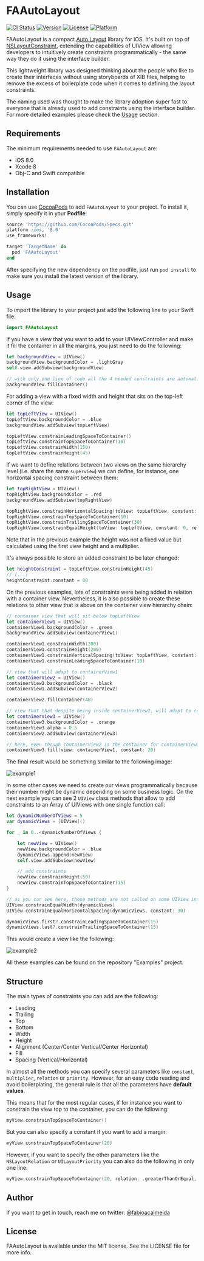# FAAutoLayout

[![CI Status](http://img.shields.io/travis/fabioalmeida/FAAutoLayout.svg?style=flat)](https://travis-ci.org/fabioalmeida/FAAutoLayout)
[![Version](https://img.shields.io/cocoapods/v/FAAutoLayout.svg?style=flat)](http://cocoapods.org/pods/FAAutoLayout)
[![License](https://img.shields.io/cocoapods/l/FAAutoLayout.svg?style=flat)](http://cocoapods.org/pods/FAAutoLayout)
[![Platform](https://img.shields.io/cocoapods/p/FAAutoLayout.svg?style=flat)](http://cocoapods.org/pods/FAAutoLayout)

FAAutoLayout is a compact [Auto Layout](https://developer.apple.com/library/content/documentation/UserExperience/Conceptual/AutolayoutPG/index.html) library for iOS. It's built on top of [NSLayoutConstraint](https://developer.apple.com/documentation/uikit/nslayoutconstraint), extending the capabilities of UIView allowing developers to intuitively create constraints programmatically - the same way they do it using the interface builder.

This lightweight library was designed thinking about the people who like to create their interfaces without using storyboards of XIB files, helping to remove the excess of boilerplate code when it comes to defining the layout constraints.

The naming used was thought to make the library adoption super fast to everyone that is already used to add constraints using the interface builder. For more detailed examples please check the [Usage](#usage) section.


## Requirements

The minimum requirements needed to use `FAAutoLayout` are:
- iOS 8.0
- Xcode 8
- Obj-C and Swift compatible


## Installation

You can use [CocoaPods](http://cocoapods.org) to add `FAAutoLayout` to your project. To install it, simply specify it in your **Podfile**:

```ruby
source 'https://github.com/CocoaPods/Specs.git'
platform :ios, '8.0'
use_frameworks!

target 'TargetName' do
  pod 'FAAutoLayout'
end
```

After specifying the new dependency on the podfile, just run `pod install` to make sure you install the latest version of the library.


## Usage

To import the library to your project just add the following line to your Swift file:

```swift
import FAAutoLayout
```

If you have a view that you want to add to your UIViewController and make it fill the container in all the margins, you just need to do the following:

```swift
let backgroundView = UIView()
backgroundView.backgroundColor = .lightGray
self.view.addSubview(backgroundView)

// with only one line of code all the 4 needed constraints are automatically added to the view
backgroundView.fillContainer()
```

For adding a view with a fixed width and height that sits on the top-left corner of the view:

```swift
let topLeftView = UIView()
topLeftView.backgroundColor = .blue
backgroundView.addSubview(topLeftView)

topLeftView.constrainLeadingSpaceToContainer()
topLeftView.constrainTopSpaceToContainer(10)
topLeftView.constrainWidth(150)
topLeftView.constrainHeight(45)
```

If we want to define relations between two views on the same hierarchy level (i.e. share the same `superview`) we can define, for instance, one horizontal spacing constraint between them:

```swift
let topRightView = UIView()
topRightView.backgroundColor = .red
backgroundView.addSubview(topRightView)

topRightView.constrainHorizontalSpacing(toView: topLeftView, constant: 20)
topRightView.constrainTopSpaceToContainer(10)
topRightView.constrainTrailingSpaceToContainer(30)
topRightView.constrainEqualHeight(toView: topLeftView, constant: 0, relation: .equal, priority: UILayoutPriorityRequired, multiplier: 2)
```

Note that in the previous example the height was not a fixed value but calculated using the first view height and a multiplier.

It's always possible to store an added constraint to be later changed:

```swift
let heightConstraint = topLeftView.constrainHeight(45)
// (...)
heightConstraint.constant = 80
```

On the previous examples, lots of constraints were being added in relation with a container view. Nevertheless, it is also possible to create these relations to other view that is above on the container view hierarchy chain:

```swift
// container view that will sit below topLeftView
let containerView1 = UIView()
containerView1.backgroundColor = .green
backgroundView.addSubview(containerView1)

containerView1.constrainWidth(200)
containerView1.constrainHeight(200)
containerView1.constrainVerticalSpacing(toView: topLeftView, constant: 100)
containerView1.constrainLeadingSpaceToContainer(10)

// view that will adapt to containerView1
let containerView2 = UIView()
containerView2.backgroundColor = .black
containerView1.addSubview(containerView2)

containerView2.fillContainer(40)

// view that that despite being inside containerView2, will adapt to containerView1
let containerView3 = UIView()
containerView3.backgroundColor = .orange
containerView3.alpha = 0.5
containerView2.addSubview(containerView3)

// here, even though containerView2 is the container for containerView3, we can make a relation to containerView1 since it the the superview of containerView2
containerView3.fill(view: containerView1, constant: 20)
```

The final result would be something similar to the following image:

![example1](https://user-images.githubusercontent.com/474965/27563323-c92a855c-5ac8-11e7-9ea1-3e7e933ff710.png)

In some other cases we need to create our views programmatically because their number might be dynamic depending on some business logic. On the next example you can see 2 `UIView` class methods that allow to add constraints to an Array of UIViews with one single function call:

```swift
let dynamicNumberOfViews = 5
var dynamicViews = [UIView]()

for _ in 0..<dynamicNumberOfViews {

    let newView = UIView()
    newView.backgroundColor = .blue
    dynamicViews.append(newView)
    self.view.addSubview(newView)

    // add constraints
    newView.constrainHeight(50)
    newView.constrainTopSpaceToContainer(15)
}

// as you can see here, these methods are not called on some UIView instance but are UIView class methods
UIView.constrainEqualWidth(dynamicViews)
UIView.constrainEqualHorizontalSpacing(dynamicViews, constant: 30)

dynamicViews.first?.constrainLeadingSpaceToContainer(15)
dynamicViews.last?.constrainTrailingSpaceToContainer(15)
```

This would create a view like the following:

![example2](https://user-images.githubusercontent.com/474965/27563324-c92c0756-5ac8-11e7-94f1-8f9bdf3083d8.png)


All these examples can be found on the repository "Examples" project.


## Structure

The main types of constraints you can add are the following:

- Leading
- Trailing
- Top
- Bottom
- Width
- Height
- Alignment (Center/Center Vertical/Center Horizontal)
- Fill
- Spacing (Vertical/Horizontal)

In almost all the methods you can specify several parameters like `constant`, `multiplier`, `relation` or `priority`. However, for an easy code reading and avoid boilerplating, the general rule is that all the parameters have **default values**.

This means that for the most regular cases, if for instance you want to constrain the view top to the container, you can do the following:

```swift
myView.constrainTopSpaceToContainer()
```

But you can also specify a constant if you want to add a margin:

```swift
myView.constrainTopSpaceToContainer(20)
```

However, if you want to specify the other parameters like the `NSLayoutRelation` or `UILayoutPriority` you can also do the following in only one line:

```swift
myView.constrainTopSpaceToContainer(20, relation: .greaterThanOrEqual, priority: UILayoutPriorityRequired, multiplier: 0.7)
```


## Author

If you want to get in touch, reach me on twitter: [@fabioacalmeida](https://twitter.com/fabioacalmeida)


## License

FAAutoLayout is available under the MIT license. See the LICENSE file for more info.
